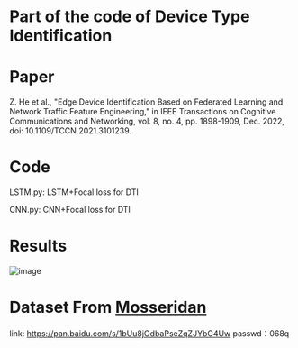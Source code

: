 # Part of the code of Device Type Identification

# Paper

Z. He et al., "Edge Device Identification Based on Federated Learning and Network Traffic Feature Engineering," in IEEE Transactions on Cognitive Communications and Networking, vol. 8, no. 4, pp. 1898-1909, Dec. 2022, doi: 10.1109/TCCN.2021.3101239.

# Code

LSTM.py: LSTM+Focal loss for DTI

CNN.py: CNN+Focal loss for DTI

# Results

![image](https://user-images.githubusercontent.com/107237593/211349828-4b9ad38b-fc93-42b3-abef-1adcff4d9641.png)

# Dataset From [Mosseridan](https://github.com/Mosseridan/IoT-device-type-identification)
link: https://pan.baidu.com/s/1bUu8jOdbaPseZqZJYbG4Uw 
passwd：068q
